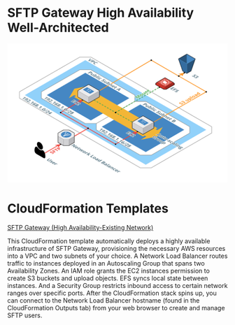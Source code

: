 # SFTP Gateway High Availability Well-Architected

![SFTP-Gateway-HA](SFTP-Gateway-for-AWS-High-Availability-Architecture.png)

# CloudFormation Templates

[SFTP Gateway (High Availability-Existing Network)](SFTP-Gateway-High-Availability-Existing-Network.yml)

This CloudFormation template automatically deploys a highly available infrastructure of SFTP Gateway, provisioning the necessary AWS resources into a VPC and two subnets of your choice. A Network Load Balancer routes traffic to instances deployed in an Autoscaling Group that spans two Availability Zones. An IAM role grants the EC2 instances permission to create S3 buckets and upload objects. EFS syncs local state between instances. And a Security Group restricts inbound access to certain network ranges over specific ports. After the CloudFormation stack spins up, you can connect to the Network Load Balancer hostname (found in the CloudFormation Outputs tab) from your web browser to create and manage SFTP users.
